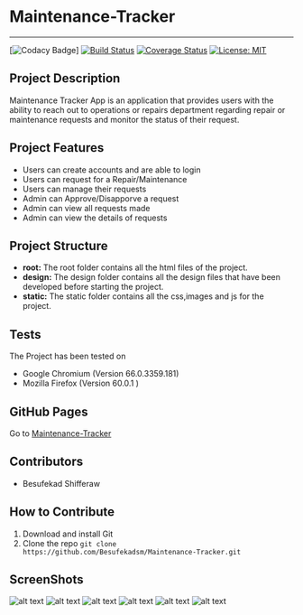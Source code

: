 # Maintenance-Tracker 
---
[![Codacy Badge](https://travis-ci.org/Besufekadsm/Maintenance-Tracker.svg?branch=master)]
[![Build Status](https://travis-ci.org/Besufekadsm/Maintenance-Tracker.svg?branch=master)](https://travis-ci.org/Besufekadsm/Maintenance-Tracker)
[![Coverage Status](https://coveralls.io/repos/github/Besufekadsm/Maintenance-Tracker/badge.svg?branch=master)](https://coveralls.io/github/Besufekadsm/Maintenance-Tracker?branch=master)
[![License: MIT](https://img.shields.io/badge/License-MIT-yellow.svg)](https://opensource.org/licenses/MIT)

## Project Description
Maintenance Tracker App is an application that provides users with the ability to reach out to operations or repairs department regarding repair or maintenance requests and monitor the status of their request.

## Project Features
* Users can create accounts and are able to login
* Users can request for a Repair/Maintenance 
* Users can manage their requests
* Admin can Approve/Disapporve a request
* Admin can view all requests made
* Admin can view the details of requests

## Project Structure
* **root:** The root folder contains all the html files of the project.
* **design:** The design folder contains all the design files that have been developed before starting the project.
* **static:** The static folder contains all the css,images and js for the project.   

## Tests
The Project has been tested on
* Google Chromium (Version 66.0.3359.181)
* Mozilla Firefox (Version 60.0.1 )

## GitHub Pages
Go to [Maintenance-Tracker](https://besufekadsm.github.io/Maintenance-Tracker/)

## Contributors
* Besufekad Shifferaw

## How to Contribute
1. Download and install Git
2. Clone the repo `git clone https://github.com/Besufekadsm/Maintenance-Tracker.git`

## ScreenShots

![alt text](https://besufekadsm.github.io/Maintenance-Tracker/design/UI/UI_homepage.png)
![alt text](https://besufekadsm.github.io/Maintenance-Tracker/design/UI/UI_login.png)
![alt text](https://besufekadsm.github.io/Maintenance-Tracker/design/UI/UI_register.png)
![alt text](https://besufekadsm.github.io/Maintenance-Tracker/design/UI/UI_user_dashboard.png)
![alt text](https://besufekadsm.github.io/Maintenance-Tracker/design/UI/UI_admin_dashboard.png)
![alt text](https://besufekadsm.github.io/Maintenance-Tracker/design/UI/UI_manage_users.png)